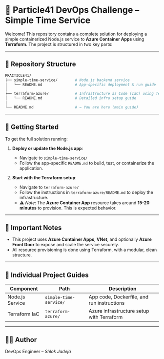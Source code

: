 # 🚀 Particle41 DevOps Challenge – Simple Time Service

Welcome! This repository contains a complete solution for deploying a simple containerized Node.js service to **Azure Container Apps** using **Terraform**. The project is structured in two key parts:

---

## 📁 Repository Structure

```bash
PRACTICLE41/
├── simple-time-service/        # Node.js backend service
│   └── README.md               # App-specific deployment & run guide
│
├── terraform-azure/            # Infrastructure as Code (IaC) using Terraform
│   └── README.md               # Detailed infra setup guide
│
└── README.md                   # ← You are here (main guide)
```

---

## 🧭 Getting Started

To get the full solution running:

1. **Deploy or update the Node.js app**:
   - Navigate to `simple-time-service/`
   - Follow the app-specific `README.md` to build, test, or containerize the application.

2. **Start with the Terraform setup**:
   - Navigate to `terraform-azure/`
   - Follow the instructions in `terraform-azure/README.md` to deploy the infrastructure.
   - ⚠️ *Note*: The **Azure Container App** resource takes around **15-20 minutes** to provision. This is expected behavior.

---

## 📌 Important Notes

- This project uses **Azure Container Apps**, **VNet**, and optionally **Azure Front Door** to expose and scale the service securely.
- All resource provisioning is done using Terraform, with a modular, clean structure.

---

## 📂 Individual Project Guides

| Component            | Path                         | Description                                  |
|----------------------|------------------------------|----------------------------------------------|
| Node.js Service      | `simple-time-service/`       | App code, Dockerfile, and run instructions   |
| Terraform IaC        | `terraform-azure/`           | Azure infrastructure setup with Terraform    |

---

## 👨‍💻 Author

DevOps Engineer – *Shlok Jadeja*  

